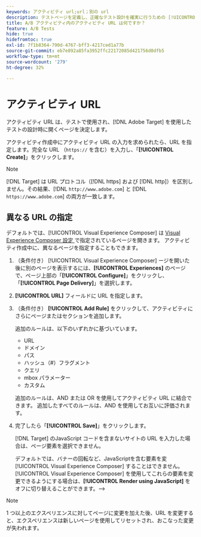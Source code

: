 ```yaml
---
keywords: アクティビティ url;url；別の url
description: テストページを定義し、正確なテスト設計を確実に行うための [!UICONTROL Activity URL] の設定方法を説明します。
title: A/B アクティビティ内のアクティビティ URL は何ですか？
feature: A/B Tests
hide: true
hidefromtoc: true
exl-id: 7f1b8364-790d-4767-bff3-4217ced1a77b
source-git-commit: eb7e892a85fa3952ffc22172085d421756d0dfb5
workflow-type: tm+mt
source-wordcount: '279'
ht-degree: 32%

---
```


# アクティビティ URL

アクティビティ URL は、テストで使用され、[!DNL Adobe Target] を使用したテストの設計時に開くページを決定します。

アクティビティ作成中にアクティビティ URL の入力を求められたら、URL を指定します。完全な URL （`https://` を含む）を入力し、「**[!UICONTROL Create]**」をクリックします。

>[!NOTE]
>
>[!DNL Target] は URL プロトコル（[!DNL https] および [!DNL http]）を区別しません。その結果、[!DNL `http://www.adobe.com`] と [!DNL `https://www.adobe.com`] の両方が一致します。

## 異なる URL の指定

デフォルトでは、[!UICONTROL Visual Experience Composer] は [Visual Experience Composer 設定 ](/help/main/administrating-target/visual-experience-composer-set-up.md) で指定されているページを開きます。 アクティビティ作成中に、異なるページを指定することもできます。

1. （条件付き） [!UICONTROL Visual Experience Composer] ージを開いた後に別のページを表示するには、**[!UICONTROL Experiences]** のページで、ページ上部の「**[!UICONTROL Configure]**」をクリックし、「**[!UICONTROL Page Delivery]**」を選択します。

1. **[!UICONTROL URL]** フィールドに URL を指定します。

1. （条件付き） **[!UICONTROL Add Rule]** をクリックして、アクティビティにさらにページまたはセクションを追加します。

   追加のルールは、以下のいずれかに基づいています。

   * URL
   * ドメイン
   * パス
   * ハッシュ（#）フラグメント
   * クエリ
   * mbox パラメーター
   * カスタム

   追加のルールは、AND または OR を使用してアクティビティ URL に結合できます。 追加したすべてのルールは、AND を使用してお互いに評価されます。

1. 完了したら「**[!UICONTROL Save]**」をクリックします。

   [!DNL Target] のJavaScript コードを含まないサイトの URL を入力した場合は、ページ要素を選択できません。

   デフォルトでは、バナーの回転など、JavaScriptを含む要素を変 [!UICONTROL Visual Experience Composer] することはできません。 [!UICONTROL Visual Experience Composer] を使用してこれらの要素を変更できるようにする場合は、**[!UICONTROL Render using JavaScript]** をオフに切り替えることができます。—>

>[!NOTE]
>
>1 つ以上のエクスペリエンスに対してページに変更を加えた後、URL を変更すると、エクスペリエンスは新しいページを使用してリセットされ、おこなった変更が失われます。
